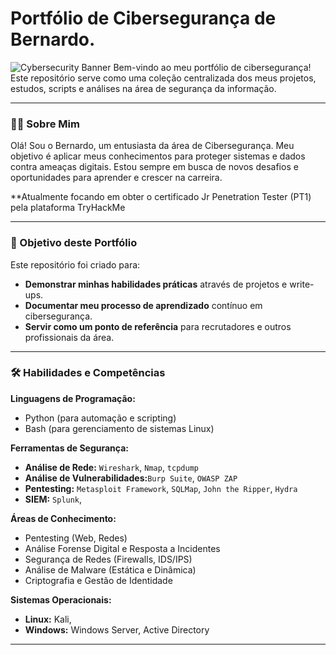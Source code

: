 # Portfólio de Cibersegurança de Bernardo.
![Cybersecurity Banner](https://ibb.co/zVkJ4htj)
Bem-vindo ao meu portfólio de cibersegurança! Este repositório serve como uma coleção centralizada dos meus projetos, estudos, scripts e análises na área de segurança da informação.

---

### 🙋‍♂️ Sobre Mim

Olá! Sou o Bernardo, um entusiasta da área de Cibersegurança. Meu objetivo é aplicar meus conhecimentos para proteger sistemas e dados contra ameaças digitais. Estou sempre em busca de novos desafios e oportunidades para aprender e crescer na carreira.

**Atualmente focando em obter o certificado Jr Penetration Tester (PT1) pela plataforma TryHackMe

---

### 🎯 Objetivo deste Portfólio

Este repositório foi criado para:

* **Demonstrar minhas habilidades práticas** através de projetos e write-ups.
* **Documentar meu processo de aprendizado** contínuo em cibersegurança.
* **Servir como um ponto de referência** para recrutadores e outros profissionais da área.

---

### 🛠️ Habilidades e Competências

**Linguagens de Programação:**
* Python (para automação e scripting)
* Bash (para gerenciamento de sistemas Linux)

**Ferramentas de Segurança:**
* **Análise de Rede:** `Wireshark`, `Nmap`, `tcpdump`
* **Análise de Vulnerabilidades:**`Burp Suite`, `OWASP ZAP`
* **Pentesting:** `Metasploit Framework`, `SQLMap`, `John the Ripper`, `Hydra`
* **SIEM:** `Splunk`,

**Áreas de Conhecimento:**
* Pentesting (Web, Redes)
* Análise Forense Digital e Resposta a Incidentes
* Segurança de Redes (Firewalls, IDS/IPS)
* Análise de Malware (Estática e Dinâmica)
* Criptografia e Gestão de Identidade

**Sistemas Operacionais:**
* **Linux:** Kali,
* **Windows:** Windows Server, Active Directory

---
